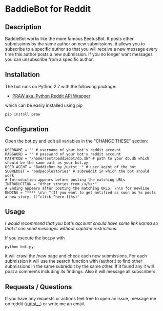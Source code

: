 # BaddieBot for Reddit

## Description

BaddieBot works like the more famous BeetusBot. It posts other submissions by the same author on new submissions,
 it allows you to subscribe to a specific author so that you will receive a new message every time this author posts a new submission. If you no longer want messages you can unsubscribe from a specific author.

## Installation

The bot runs on Python 2.7 with the following package:

* [PRAW aka. Python Reddit API Wrapper](https://github.com/praw-dev/praw)

which can be easily installed using pip

    pip install praw


## Configuration

Open the bot.py and edit all variables in the "CHANGE THESE" section: 

    USERNAME = "" # username of your bot's reddit account
    PASSWORD = "" # password of your bot's reddit account
    PATHTODB = "/home/test/baddiebot/db.db" # path to your db.db which should be the same path as your bot.py
    USER_AGENT = "BaddieBot by /u/tst__" # user agent of the bot
    SUBREDDIT = "badpeoplestories" # subreddit in which the bot should work
    # Introduction appears before posting the matching URLs
    INTRODUCTION = "Other stories from /u/%s:"
    # Ending appears after posting the matching URLS; \n\n for newline
    ENDING = "**** \n\n ^(If you want to get notified as soon as %s posts a new story, )[^click ^here.](%s)"  

## Usage

*I would recommend that you bot's account should have some link karma so that it can send messages without captcha restrictions.*

If you execute the bot.py with

    python bot.py

it will crawl the /new page and check each new submissions. For each submission it will use the search function with (author:) to find other submissions in the same subreddit by the same other. If it found any it will post a comments including its findings. Also it will message all subscribers. 

## Requests / Questions

If you have any requests or actions feel free to open an issue, message me on reddit ([/u/tst__](http://www.reddit.com/message/compose/?to=tst__)) or write me an email.
